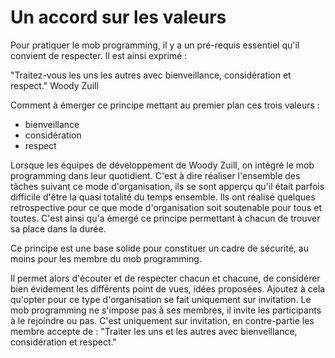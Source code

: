 # Un accord sur les valeurs 

Pour pratiquer le mob programming, il y a un pré-requis essentiel qu'il
convient de respecter. Il est ainsi exprimé : 

"Traitez-vous les uns les autres avec bienveillance, considération et respect."
Woody Zuill

Comment à émerger ce principe mettant au premier plan ces trois valeurs : 
- bienveillance
- considération
- respect 

Lorsque les équipes de développement de Woody Zuill, on intégré le mob
programming dans leur quotidient. C'est à dire réaliser l'ensemble des tâches
suivant ce mode d'organisation, ils se sont apperçu qu'il était parfois
difficile d'être la quasi totalité du temps ensemble. Ils ont réalisé
quelques retrospective pour ce que mode d'organisation soit soutenable pour
tous et toutes. C'est ainsi qu'a émergé ce principe permettant à chacun de
trouver sa place dans la durée. 

Ce principe est une base solide pour constituer un cadre de sécurité, au moins
pour les membre du mob programming.

Il permet alors d'écouter et de respecter chacun et chacune, de considérer
bien évidement les différents point de vues, idées proposées. Ajoutez à cela
qu'opter pour ce type d'organisation se fait uniquement sur invitation. Le
mob programming ne s'impose pas à ses membres, il invite les participants à
le rejoindre ou pas. C'est uniquement sur invitation, en contre-partie les
membre accepte de : "Traiter les uns et les autres avec bienveillance,
considération et respect."